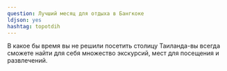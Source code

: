 ```yaml
---
question: Лучший месяц для отдыха в Бангкоке 
ldjson: yes
hashtag: topotdih
---
```


В какое бы время вы не решили посетить столицу Таиланда-вы всегда сможете найти для себя множество экскурсий, мест для посещения и развлечений.

